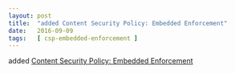 ```yaml
---
layout: post
title:  "added Content Security Policy: Embedded Enforcement"
date:   2016-09-09
tags:   [ csp-embedded-enforcement ]
---
```


added [Content Security Policy: Embedded Enforcement](/spec/csp-embedded-enforcement)

